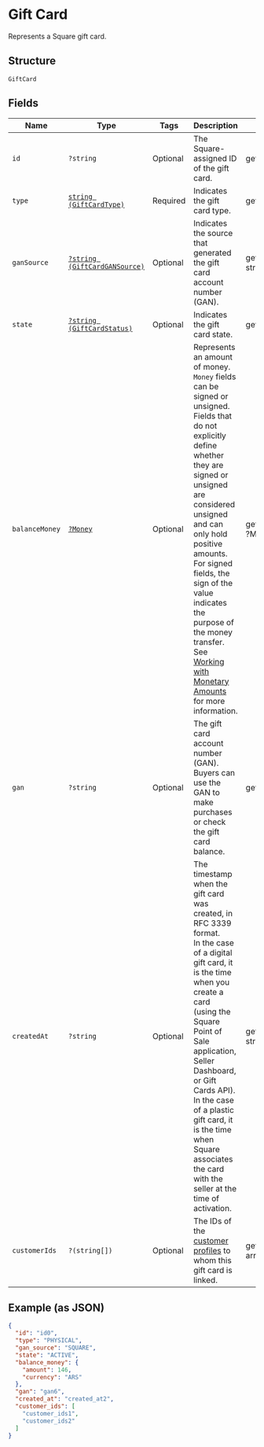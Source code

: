 
# Gift Card

Represents a Square gift card.

## Structure

`GiftCard`

## Fields

| Name | Type | Tags | Description | Getter | Setter |
|  --- | --- | --- | --- | --- | --- |
| `id` | `?string` | Optional | The Square-assigned ID of the gift card. | getId(): ?string | setId(?string id): void |
| `type` | [`string (GiftCardType)`](../../doc/models/gift-card-type.md) | Required | Indicates the gift card type. | getType(): string | setType(string type): void |
| `ganSource` | [`?string (GiftCardGANSource)`](../../doc/models/gift-card-gan-source.md) | Optional | Indicates the source that generated the gift card<br>account number (GAN). | getGanSource(): ?string | setGanSource(?string ganSource): void |
| `state` | [`?string (GiftCardStatus)`](../../doc/models/gift-card-status.md) | Optional | Indicates the gift card state. | getState(): ?string | setState(?string state): void |
| `balanceMoney` | [`?Money`](../../doc/models/money.md) | Optional | Represents an amount of money. `Money` fields can be signed or unsigned.<br>Fields that do not explicitly define whether they are signed or unsigned are<br>considered unsigned and can only hold positive amounts. For signed fields, the<br>sign of the value indicates the purpose of the money transfer. See<br>[Working with Monetary Amounts](https://developer.squareup.com/docs/build-basics/working-with-monetary-amounts)<br>for more information. | getBalanceMoney(): ?Money | setBalanceMoney(?Money balanceMoney): void |
| `gan` | `?string` | Optional | The gift card account number (GAN). Buyers can use the GAN to make purchases or check<br>the gift card balance. | getGan(): ?string | setGan(?string gan): void |
| `createdAt` | `?string` | Optional | The timestamp when the gift card was created, in RFC 3339 format.<br>In the case of a digital gift card, it is the time when you create a card<br>(using the Square Point of Sale application, Seller Dashboard, or Gift Cards API).  <br>In the case of a plastic gift card, it is the time when Square associates the card with the<br>seller at the time of activation. | getCreatedAt(): ?string | setCreatedAt(?string createdAt): void |
| `customerIds` | `?(string[])` | Optional | The IDs of the [customer profiles](entity:Customer) to whom this gift card is linked. | getCustomerIds(): ?array | setCustomerIds(?array customerIds): void |

## Example (as JSON)

```json
{
  "id": "id0",
  "type": "PHYSICAL",
  "gan_source": "SQUARE",
  "state": "ACTIVE",
  "balance_money": {
    "amount": 146,
    "currency": "ARS"
  },
  "gan": "gan6",
  "created_at": "created_at2",
  "customer_ids": [
    "customer_ids1",
    "customer_ids2"
  ]
}
```

